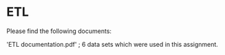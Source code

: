 # ETL

Please find the following documents:

'ETL documentation.pdf' ;
6 data sets which were used in this assignment.
